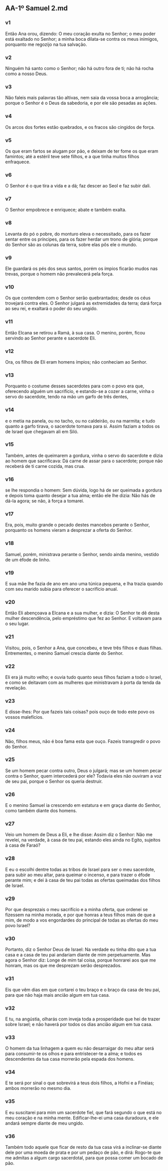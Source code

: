 ## AA-1º Samuel 2.md
### v1
 Então Ana orou, dizendo: O meu coração exulta no Senhor; o meu poder está exaltado no Senhor; a minha boca dilata-se contra os meus inimigos, porquanto me regozijo na tua salvação.
### v2
 Ninguém há santo como o Senhor; não há outro fora de ti; não há rocha como a nosso Deus.
### v3
 Não faleis mais palavras tão altivas, nem saia da vossa boca a arrogância; porque o Senhor é o Deus da sabedoria, e por ele são pesadas as ações.
### v4
 Os arcos dos fortes estão quebrados, e os fracos são cingidos de força.
### v5
 Os que eram fartos se alugam por pão, e deixam de ter fome os que eram famintos; até a estéril teve sete filhos, e a que tinha muitos filhos enfraquece.
### v6
 O Senhor é o que tira a vida e a dá; faz descer ao Seol e faz subir dali.
### v7
 O Senhor empobrece e enriquece; abate e também exalta.
### v8
 Levanta do pó o pobre, do monturo eleva o necessitado, para os fazer sentar entre os príncipes, para os fazer herdar um trono de glória; porque do Senhor são as colunas da terra, sobre elas pôs ele o mundo.
### v9
 Ele guardará os pés dos seus santos, porém os ímpios ficarão mudos nas trevas, porque o homem não prevalecerá pela força.
### v10
 Os que contendem com o Senhor serão quebrantados; desde os céus trovejará contra eles. O Senhor julgará as extremidades da terra; dará força ao seu rei, e exaltará o poder do seu ungido.
### v11
 Então Elcana se retirou a Ramá, à sua casa. O menino, porém, ficou servindo ao Senhor perante e sacerdote Eli.
### v12
 Ora, os filhos de Eli eram homens ímpios; não conheciam ao Senhor.
### v13
 Porquanto o costume desses sacerdotes para com o povo era que, oferecendo alguém um sacrifício, e estando-se a cozer a carne, vinha o servo do sacerdote, tendo na mão um garfo de três dentes,
### v14
 e o metia na panela, ou no tacho, ou no caldeirão, ou na marmita; e tudo quanto a garfo tirava, o sacerdote tomava para si. Assim faziam a todos os de Israel que chegavam ali em Siló.
### v15
 Também, antes de queimarem a gordura, vinha o servo do sacerdote e dizia ao homem que sacrificava: Dá carne de assar para o sacerdote; porque não receberá de ti carne cozida, mas crua.
### v16
 se lhe respondia o homem: Sem dúvida, logo há de ser queimada a gordura e depois toma quanto desejar a tua alma; então ele lhe dizia: Não hás de dá-la agora; se não, à força a tomarei.
### v17
 Era, pois, muito grande o pecado destes mancebos perante o Senhor, porquanto os homens vieram a desprezar a oferta do Senhor.
### v18
 Samuel, porém, ministrava perante o Senhor, sendo ainda menino, vestido de um éfode de linho.
### v19
 E sua mãe lhe fazia de ano em ano uma túnica pequena, e lha trazia quando com seu marido subia para oferecer o sacrifício anual.
### v20
 Então Eli abençoava a Elcana e a sua mulher, e dizia: O Senhor te dê desta mulher descendência, pelo empréstimo que fez ao Senhor. E voltavam para o seu lugar.
### v21
 Visitou, pois, o Senhor a Ana, que concebeu, e teve três filhos e duas filhas. Entrementes, o menino Samuel crescia diante do Senhor.
### v22
 Eli era já muito velho; e ouvia tudo quanto seus filhos faziam a todo o Israel, e como se deitavam com as mulheres que ministravam à porta da tenda da revelação.
### v23
 E disse-lhes: Por que fazeis tais coisas? pois ouço de todo este povo os vossos malefícios.
### v24
 Não, filhos meus, não é boa fama esta que ouço. Fazeis transgredir o povo do Senhor.
### v25
 Se um homem pecar contra outro, Deus o julgará; mas se um homem pecar contra o Senhor, quem intercederá por ele? Todavia eles não ouviram a voz de seu pai, porque o Senhor os queria destruir.
### v26
 E o menino Samuel ia crescendo em estatura e em graça diante do Senhor, como também diante dos homens.
### v27
 Veio um homem de Deus a Eli, e lhe disse: Assim diz o Senhor: Não me revelei, na verdade, à casa de teu pai, estando eles ainda no Egito, sujeitos à casa de Faraó?
### v28
 E eu o escolhi dentre todas as tribos de Israel para ser o meu sacerdote, para subir ao meu altar, para queimar o incenso, e para trazer o éfode perante mim; e dei à casa de teu pai todas as ofertas queimadas dos filhos de Israel.
### v29
 Por que desprezais o meu sacrifício e a minha oferta, que ordenei se fizessem na minha morada, e por que honras a teus filhos mais de que a mim, de modo a vos engordardes do principal de todas as ofertas do meu povo Israel?
### v30
 Portanto, diz o Senhor Deus de Israel: Na verdade eu tinha dito que a tua casa e a casa de teu pai andariam diante de mim perpetuamente. Mas agora o Senhor diz: Longe de mim tal coisa, porque honrarei aos que me honram, mas os que me desprezam serão desprezados.
### v31
 Eis que vêm dias em que cortarei o teu braço e o braço da casa de teu pai, para que não haja mais ancião algum em tua casa.
### v32
 E tu, na angústia, olharás com inveja toda a prosperidade que hei de trazer sobre Israel; e não haverá por todos os dias ancião algum em tua casa.
### v33
 O homem da tua linhagem a quem eu não desarraigar do meu altar será para consumir-te os olhos e para entristecer-te a alma; e todos es descendentes da tua casa morrerão pela espada dos homens.
### v34
 E te será por sinal o que sobrevirá a teus dois filhos, a Hofni e a Finéias; ambos morrerão no mesmo dia.
### v35
 E eu suscitarei para mim um sacerdote fiel, que fará segundo o que está no meu coração e na minha mente. Edificar-lhe-ei uma casa duradoura, e ele andará sempre diante de meu ungido.
### v36
 Também todo aquele que ficar de resto da tua casa virá a inclinar-se diante dele por uma moeda de prata e por um pedaço de pão, e dirá: Rogo-te que me admitas a algum cargo sacerdotal, para que possa comer um bocado de pão.
